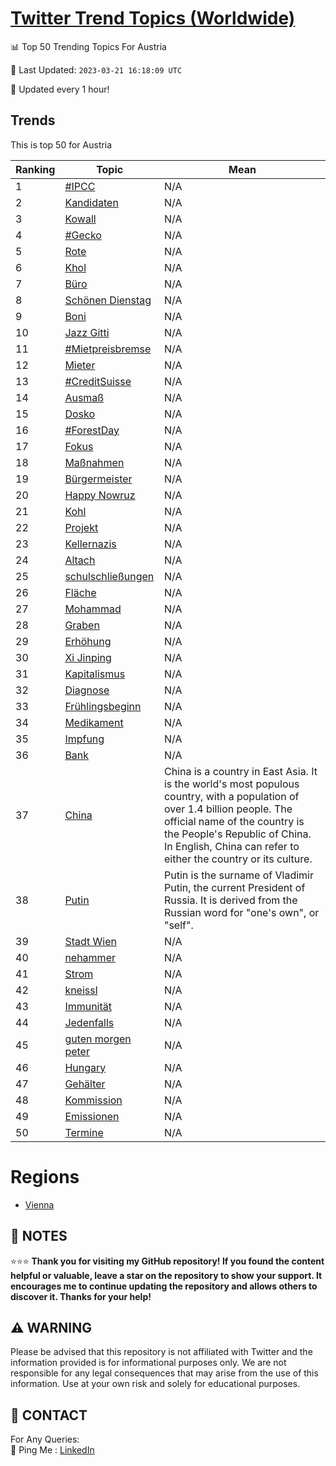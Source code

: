 [Twitter Trend Topics (Worldwide)](https://github.com/ErcinDedeoglu/Twitter-Trend-Topics)
==========


📊 Top 50 Trending Topics For Austria

📆 Last Updated: `2023-03-21 16:18:09 UTC`

🔧 Updated every 1 hour!


## Trends

This is top 50 for Austria

| Ranking | Topic | Mean |
| ------- | ------------ | ------------ |
| 1 | [#IPCC](http://twitter.com/search?q=%23IPCC) | N/A |
| 2 | [Kandidaten](http://twitter.com/search?q=Kandidaten) | N/A |
| 3 | [Kowall](http://twitter.com/search?q=Kowall) | N/A |
| 4 | [#Gecko](http://twitter.com/search?q=%23Gecko) | N/A |
| 5 | [Rote](http://twitter.com/search?q=Rote) | N/A |
| 6 | [Khol](http://twitter.com/search?q=Khol) | N/A |
| 7 | [Büro](http://twitter.com/search?q=B%c3%bcro) | N/A |
| 8 | [Schönen Dienstag](http://twitter.com/search?q=Sch%c3%b6nen+Dienstag) | N/A |
| 9 | [Boni](http://twitter.com/search?q=Boni) | N/A |
| 10 | [Jazz Gitti](http://twitter.com/search?q=Jazz+Gitti) | N/A |
| 11 | [#Mietpreisbremse](http://twitter.com/search?q=%23Mietpreisbremse) | N/A |
| 12 | [Mieter](http://twitter.com/search?q=Mieter) | N/A |
| 13 | [#CreditSuisse](http://twitter.com/search?q=%23CreditSuisse) | N/A |
| 14 | [Ausmaß](http://twitter.com/search?q=Ausma%c3%9f) | N/A |
| 15 | [Dosko](http://twitter.com/search?q=Dosko) | N/A |
| 16 | [#ForestDay](http://twitter.com/search?q=%23ForestDay) | N/A |
| 17 | [Fokus](http://twitter.com/search?q=Fokus) | N/A |
| 18 | [Maßnahmen](http://twitter.com/search?q=Ma%c3%9fnahmen) | N/A |
| 19 | [Bürgermeister](http://twitter.com/search?q=B%c3%bcrgermeister) | N/A |
| 20 | [Happy Nowruz](http://twitter.com/search?q=Happy+Nowruz) | N/A |
| 21 | [Kohl](http://twitter.com/search?q=Kohl) | N/A |
| 22 | [Projekt](http://twitter.com/search?q=Projekt) | N/A |
| 23 | [Kellernazis](http://twitter.com/search?q=Kellernazis) | N/A |
| 24 | [Altach](http://twitter.com/search?q=Altach) | N/A |
| 25 | [schulschließungen](http://twitter.com/search?q=schulschlie%c3%9fungen) | N/A |
| 26 | [Fläche](http://twitter.com/search?q=Fl%c3%a4che) | N/A |
| 27 | [Mohammad](http://twitter.com/search?q=Mohammad) | N/A |
| 28 | [Graben](http://twitter.com/search?q=Graben) | N/A |
| 29 | [Erhöhung](http://twitter.com/search?q=Erh%c3%b6hung) | N/A |
| 30 | [Xi Jinping](http://twitter.com/search?q=Xi+Jinping) | N/A |
| 31 | [Kapitalismus](http://twitter.com/search?q=Kapitalismus) | N/A |
| 32 | [Diagnose](http://twitter.com/search?q=Diagnose) | N/A |
| 33 | [Frühlingsbeginn](http://twitter.com/search?q=Fr%c3%bchlingsbeginn) | N/A |
| 34 | [Medikament](http://twitter.com/search?q=Medikament) | N/A |
| 35 | [Impfung](http://twitter.com/search?q=Impfung) | N/A |
| 36 | [Bank](http://twitter.com/search?q=Bank) | N/A |
| 37 | [China](http://twitter.com/search?q=China) | China is a country in East Asia. It is the world's most populous country, with a population of over 1.4 billion people. The official name of the country is the People's Republic of China. In English, China can refer to either the country or its culture. |
| 38 | [Putin](http://twitter.com/search?q=Putin) | Putin is the surname of Vladimir Putin, the current President of Russia. It is derived from the Russian word for "one's own", or "self". |
| 39 | [Stadt Wien](http://twitter.com/search?q=Stadt+Wien) | N/A |
| 40 | [nehammer](http://twitter.com/search?q=nehammer) | N/A |
| 41 | [Strom](http://twitter.com/search?q=Strom) | N/A |
| 42 | [kneissl](http://twitter.com/search?q=kneissl) | N/A |
| 43 | [Immunität](http://twitter.com/search?q=Immunit%c3%a4t) | N/A |
| 44 | [Jedenfalls](http://twitter.com/search?q=Jedenfalls) | N/A |
| 45 | [guten morgen peter](http://twitter.com/search?q=guten+morgen+peter) | N/A |
| 46 | [Hungary](http://twitter.com/search?q=Hungary) | N/A |
| 47 | [Gehälter](http://twitter.com/search?q=Geh%c3%a4lter) | N/A |
| 48 | [Kommission](http://twitter.com/search?q=Kommission) | N/A |
| 49 | [Emissionen](http://twitter.com/search?q=Emissionen) | N/A |
| 50 | [Termine](http://twitter.com/search?q=Termine) | N/A |



# Regions

* [Vienna](</Austria/Vienna.md>)



## 📝 NOTES

⭐⭐⭐ **Thank you for visiting my GitHub repository! If you found the content helpful or valuable, leave a star on the repository to show your support. It encourages me to continue updating the repository and allows others to discover it. Thanks for your help!**


## ⚠️ WARNING

Please be advised that this repository is not affiliated with Twitter and the information provided is for informational purposes only. We are not responsible for any legal consequences that may arise from the use of this information. Use at your own risk and solely for educational purposes.


## 📨 CONTACT

 For Any Queries:  
            🏓 Ping Me : [LinkedIn](https://www.linkedin.com/in/ercindedeoglu/)

